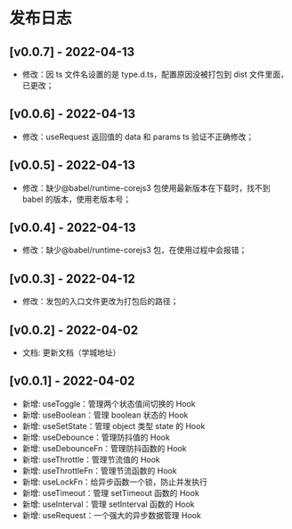 # 发布日志

## [v0.0.7] - 2022-04-13

- 修改：因 ts 文件名设置的是 type.d.ts，配置原因没被打包到 dist 文件里面，已更改；

## [v0.0.6] - 2022-04-13

- 修改：useRequest 返回值的 data 和 params ts 验证不正确修改；

## [v0.0.5] - 2022-04-13

- 修改：缺少@babel/runtime-corejs3 包使用最新版本在下载时，找不到 babel 的版本，使用老版本号；

## [v0.0.4] - 2022-04-13

- 修改：缺少@babel/runtime-corejs3 包，在使用过程中会报错；

## [v0.0.3] - 2022-04-12

- 修改：发包的入口文件更改为打包后的路径；

## [v0.0.2] - 2022-04-02

- 文档: 更新文档（学城地址）

## [v0.0.1] - 2022-04-02

- 新增: useToggle：管理两个状态值间切换的 Hook
- 新增: useBoolean：管理 boolean 状态的 Hook
- 新增: useSetState：管理 object 类型 state 的 Hook
- 新增: useDebounce：管理防抖值的 Hook
- 新增: useDebounceFn：管理防抖函数的 Hook
- 新增: useThrottle：管理节流值的 Hook
- 新增: useThrottleFn：管理节流函数的 Hook
- 新增: useLockFn：给异步函数一个锁，防止并发执行
- 新增: useTimeout：管理 setTimeout 函数的 Hook
- 新增: useInterval：管理 setInterval 函数的 Hook
- 新增: useRequest：一个强大的异步数据管理 Hook
